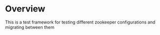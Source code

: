 Overview
========

This is a test framework for testing different zookeeper configurations and migrating between them
